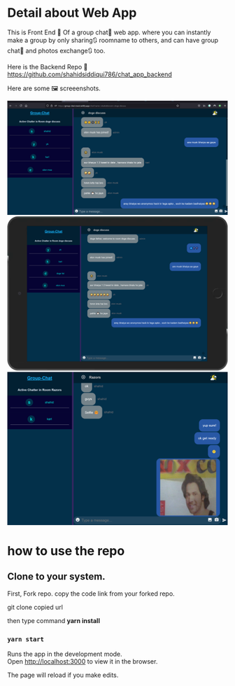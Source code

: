 # Detail about Web App
This is Front End 🎫 Of  a group chat💬 web app.
where you can instantly make a group by only sharing🔃 roomname
to others, and  can have group chat💬 and photos exchange🔃 too.

Here is the Backend Repo 📂 https://github.com/shahidsiddiqui786/chat_app_backend

Here are some 🖼️ screeenshots.

<img src='https://github.com/shahidsiddiqui786/Meet-app/blob/master/gcd.png' alt="screenshot" width="800">
<br>
<img src='https://github.com/shahidsiddiqui786/Meet-app/blob/master/gc.png' alt="screenshot" width="800">
<br>
<img src='https://github.com/shahidsiddiqui786/Meet-app/blob/master/photo_ss.png' alt="screenshot" width="800">

# how to use the repo

## Clone to your system.

First, Fork repo.
copy the code link from your forked repo.

git clone copied url
 
 then type command **yarn install**

### `yarn start`

Runs the app in the development mode.<br />
Open [http://localhost:3000](http://localhost:3000) to view it in the browser.

The page will reload if you make edits.<br />



